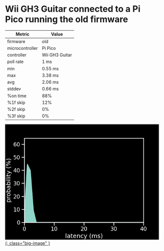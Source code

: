 # Wii GH3 Guitar connected to a Pi Pico running the old firmware

| Metric          | Value          |
| --------------- | -------------- |
| firmware        | old            |
| microcontroller | Pi Pico        |
| controller      | Wii GH3 Guitar |
| poll rate       | 1 ms           |
| min             | 0.55 ms        |
| max             | 3.38 ms        |
| avg             | 2.06 ms        |
| stddev          | 0.66 ms        |
| %on time        | 88%            |
| %1f skip        | 12%            |
| %2f skip        | 0%             |
| %3f skip        | 0%             |

[![Graph](../../assets/images/results/ardwiino_gh3_n.png){: class="big-image" }](../../assets/images/results/ardwiino_gh3_n.png)
